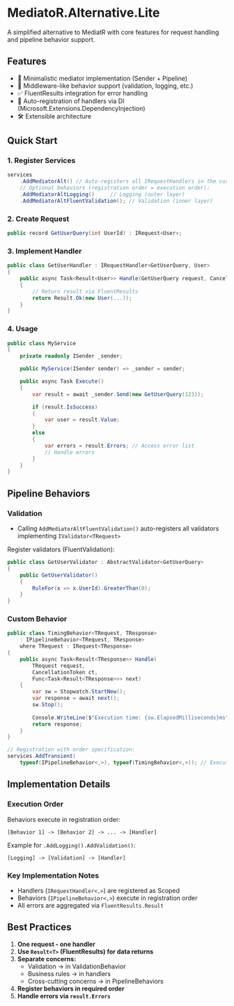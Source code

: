 ﻿# MediatoR.Alternative.Lite

A simplified alternative to MediatR with core features for request handling and pipeline behavior support.

## Features

- 🚀 Minimalistic mediator implementation (Sender + Pipeline)
- 🔗 Middleware-like behavior support (validation, logging, etc.)
- ✅ FluentResults integration for error handling
- 💉 Auto-registration of handlers via DI (Microsoft.Extensions.DependencyInjection)
- 🛠️ Extensible architecture

## Quick Start

### 1. Register Services

```csharp
services
    .AddMediatorAlt() // Auto-registers all IRequestHandlers in the current assembly
    // Optional behaviors (registration order = execution order):
    .AddMediatorAltLogging()     // Logging (outer layer)
    .AddMediatorAltFluentValidation(); // Validation (inner layer)
```

### 2. Create Request
```csharp
public record GetUserQuery(int UserId) : IRequest<User>;
```

### 3. Implement Handler
```csharp
public class GetUserHandler : IRequestHandler<GetUserQuery, User>
{
    public async Task<Result<User>> Handle(GetUserQuery request, CancellationToken ct)
    {
        // Return result via FluentResults
        return Result.Ok(new User(...));
    }
}
```

### 4. Usage
```csharp
public class MyService
{
    private readonly ISender _sender;

    public MyService(ISender sender) => _sender = sender;

    public async Task Execute()
    {
        var result = await _sender.Send(new GetUserQuery(123));

        if (result.IsSuccess)
        {
            var user = result.Value;
        }
        else
        {
            var errors = result.Errors; // Access error list
            // Handle errors
        }
    }
}
```

## Pipeline Behaviors

### Validation
- Calling `AddMediatorAltFluentValidation()` auto-registers all validators implementing `IValidator<TRequest>`

Register validators (FluentValidation):
```csharp
public class GetUserValidator : AbstractValidator<GetUserQuery>
{
    public GetUserValidator()
    {
        RuleFor(x => x.UserId).GreaterThan(0);
    }
}
```

### Custom Behavior
```csharp
public class TimingBehavior<TRequest, TResponse> 
    : IPipelineBehavior<TRequest, TResponse>
    where TRequest : IRequest<TResponse>
{
    public async Task<Result<TResponse>> Handle(
        TRequest request,
        CancellationToken ct,
        Func<Task<Result<TResponse>>> next)
    {
        var sw = Stopwatch.StartNew();
        var response = await next();
        sw.Stop();
        
        Console.WriteLine($"Execution time: {sw.ElapsedMilliseconds}ms");
        return response;
    }
}

// Registration with order specification:
services.AddTransient(
	typeof(IPipelineBehavior<,>), typeof(TimingBehavior<,>)); // Executes after other registered behaviors
```

## Implementation Details

### Execution Order
Behaviors execute in registration order:
```
[Behavior 1] -> [Behavior 2] -> ... -> [Handler]
```
Example for `.AddLogging().AddValidation()`:
```
[Logging] -> [Validation] -> [Handler]
```

### Key Implementation Notes
- Handlers (`IRequestHandler<,>`) are registered as Scoped
- Behaviors (`IPipelineBehavior<,>`) execute in registration order
- All errors are aggregated via `FluentResults.Result`

## Best Practices

1. **One request - one handler**
2. **Use `Result<T>` (FluentResults) for data returns**
3. **Separate concerns:**
   - Validation → in ValidationBehavior
   - Business rules → in handlers
   - Cross-cutting concerns → in PipelineBehaviors
4. **Register behaviors in required order**
5. **Handle errors via `result.Errors`**
